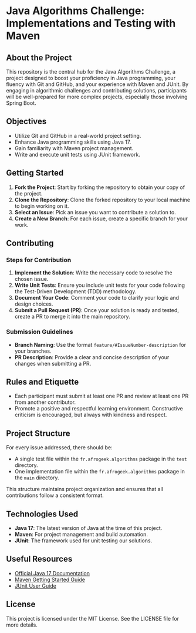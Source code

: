 # Java Algorithms Challenge: Implementations and Testing with Maven

## About the Project

This repository is the central hub for the Java Algorithms Challenge, a project designed to boost your proficiency in Java programming, your fluency with Git and GitHub, and your experience with Maven and JUnit. By engaging in algorithmic challenges and contributing solutions, participants will be well-prepared for more complex projects, especially those involving Spring Boot.

## Objectives

- Utilize Git and GitHub in a real-world project setting.
- Enhance Java programming skills using Java 17.
- Gain familiarity with Maven project management.
- Write and execute unit tests using JUnit framework.

## Getting Started

1. **Fork the Project**: Start by forking the repository to obtain your copy of the project.
2. **Clone the Repository**: Clone the forked repository to your local machine to begin working on it.
3. **Select an Issue**: Pick an issue you want to contribute a solution to.
4. **Create a New Branch**: For each issue, create a specific branch for your work.

## Contributing

### Steps for Contribution

1. **Implement the Solution**: Write the necessary code to resolve the chosen issue.
2. **Write Unit Tests**: Ensure you include unit tests for your code following the Test-Driven Development (TDD) methodology.
3. **Document Your Code**: Comment your code to clarify your logic and design choices.
4. **Submit a Pull Request (PR)**: Once your solution is ready and tested, create a PR to merge it into the main repository.

### Submission Guidelines

- **Branch Naming**: Use the format `feature/#IssueNumber-description` for your branches.
- **PR Description**: Provide a clear and concise description of your changes when submitting a PR.

## Rules and Etiquette

- Each participant must submit at least one PR and review at least one PR from another contributor.
- Promote a positive and respectful learning environment. Constructive criticism is encouraged, but always with kindness and respect.

## Project Structure

For every issue addressed, there should be:
- A single test file within the `fr.afrogeek.algorithms` package in the `test` directory.
- One implementation file within the `fr.afrogeek.algorithms` package in the `main` directory.

This structure maintains project organization and ensures that all contributions follow a consistent format.

## Technologies Used

- **Java 17**: The latest version of Java at the time of this project.
- **Maven**: For project management and build automation.
- **JUnit**: The framework used for unit testing our solutions.

## Useful Resources

- [Official Java 17 Documentation](https://docs.oracle.com/en/java/javase/17/)
- [Maven Getting Started Guide](https://maven.apache.org/guides/getting-started/)
- [JUnit User Guide](https://junit.org/junit5/docs/current/user-guide/)

## License

This project is licensed under the MIT License. See the LICENSE file for more details.
